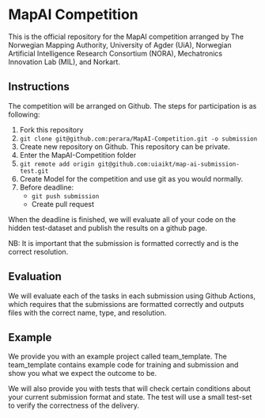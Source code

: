 # MapAI Competition

This is the official repository for the MapAI competition arranged by The Norwegian Mapping Authority, University of Agder (UiA),
Norwegian Artificial Intelligence Research Consortium (NORA), Mechatronics Innovation Lab (MIL), and Norkart.

## Instructions

The competition will be arranged on Github. The steps for participation is as following:

1. Fork this repository
2. `git clone git@github.com:perara/MapAI-Competition.git -o submission `
3. Create new repository on Github. This repository can be private.
4. Enter the MapAI-Competition folder
5. `git remote add origin git@github.com:uiaikt/map-ai-submission-test.git`
6. Create Model for the competition and use git as you would normally.
7. Before deadline:
   * `git push submission`
   * Create pull request

When the deadline is finished, we will evaluate all of your code on the hidden test-dataset and publish the results
on a github page.

NB: It is important that the submission is formatted correctly and is the correct resolution.

## Evaluation

We will evaluate each of the tasks in each submission using Github Actions, which requires that the submissions
are formatted correctly and outputs files with the correct name, type, and resolution.

## Example

We provide you with an example project called team_template. The team_template contains example code for training and submission
and show you what we expect the outcome to be. 

We will also provide you with tests that will check certain conditions about your current
submission format and state. The test will use a small test-set to verify the correctness of the delivery.

